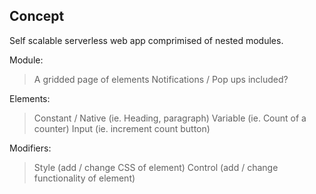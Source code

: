 Concept
-------

Self scalable serverless web app comprimised of nested modules.

Module:
> A gridded page of elements
> Notifications / Pop ups included?

Elements:
> Constant / Native (ie. Heading, paragraph)
> Variable (ie. Count of a counter)
> Input (ie. increment count button)

Modifiers:
> Style (add / change CSS of element)
> Control (add / change functionality of element)